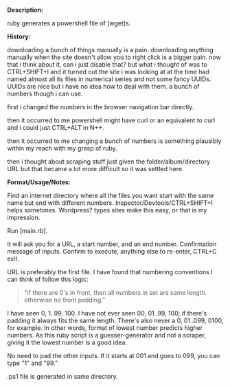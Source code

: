 **Description:**

ruby generates a powershell file of [wget]s.

**History:**

downloading a bunch of things manually is a pain. downloading anything manually when the site doesn't allow you to right click is a bigger pain. now that i think about it, can i just disable that? but what i thought of was to CTRL+SHIFT+I and it turned out the site i was looking at at the time had named almost all its files in numerical series and not some fancy UUIDs. UUIDs are nice but i have no idea how to deal with them. a bunch of numbers though i can use.

first i changed the numbers in the browser navigation bar directly.

then it occurred to me powershell might have curl or an equivalent to curl and i could just CTRL+ALT in N++.

then it occurred to me changing a bunch of numbers is something plausibly within my reach with my grasp of ruby.

then i thought about scraping stuff just given the folder/album/directory URL but that became a lot more difficult so it was settled here.

**Format/Usage/Notes:**

Find an internet directory where all the files you want start with the same name but end with different numbers. Inspector/Devtools/CTRL+SHIFT+I helps sometimes. Wordpress? types sites make this easy, or that is my impression.

Run [main.rb].

It will ask you for a URL, a start number, and an end number. Confirmation message of inputs. Confirm to execute, anything else to re-enter, CTRL+C exit.

URL is preferably the first file. I have found that numbering conventions I can think of follow this logic:

> "if there are 0's in front, then all numbers in set are same length. otherwise no front padding."

I have seen 0, 1..99, 100. I have not ever seen 00, 01..99, 100; if there's padding it always fits the same length. There's also never a 0, 01..099, 0100, for example. In other words, format of lowest number predicts higher numbers. As this ruby script is a guesser-generator and not a scraper, giving it the lowest number is a good idea.

No need to pad the other inputs. If it starts at 001 and goes to 099, you can type "1" and "99."

.ps1 file is generated in same directory.